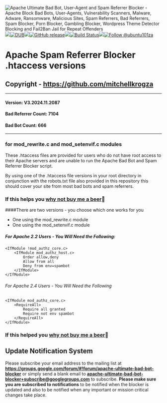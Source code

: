 <img src="https://github.com/mitchellkrogza/apache-ultimate-bad-bot-blocker/blob/master/.assets/apache-ultimate-bad-bot-referrer-blocker-script.png" alt="Apache Ultimate Bad Bot, User-Agent and Spam Referrer Blocker - Apache Block Bad Bots, User-Agents, Vulnerability Scanners, Malware, Adware, Ransomware, Malicious Sites, Spam Referrers, Bad Referrers, Spam Blocker, Porn Blocker, Gambling Blocker,  Wordpress Theme Detector Blocking and Fail2Ban Jail for Repeat Offenders"/><img src="https://github.com/mitchellkrogza/apache-ultimate-bad-bot-blocker/blob/master/.assets/spacer.jpg"/>[![DUB](https://img.shields.io/dub/l/vibe-d.svg)](https://github.com/mitchellkrogza/apache-ultimate-bad-bot-blocker/blob/master/LICENSE.md)<img src="https://github.com/mitchellkrogza/apache-ultimate-bad-bot-blocker/blob/master/.assets/spacer.jpg"/>[![GitHub release](https://img.shields.io/github/release/mitchellkrogza/apache-ultimate-bad-bot-blocker.svg)](https://github.com/mitchellkrogza/apache-ultimate-bad-bot-blocker/releases/latest)<img src="https://github.com/mitchellkrogza/apache-ultimate-bad-bot-blocker/blob/master/.assets/spacer.jpg"/>[![Build Status](https://travis-ci.org/mitchellkrogza/apache-ultimate-bad-bot-blocker.svg?branch=master)](https://travis-ci.org/mitchellkrogza/apache-ultimate-bad-bot-blocker)<img src="https://github.com/mitchellkrogza/apache-ultimate-bad-bot-blocker/blob/master/.assets/spacer.jpg"/><a href='https://twitter.com/ubuntu101za'><img src='https://img.shields.io/twitter/follow/ubuntu101za.svg?style=social&label=Follow' alt='Follow @ubuntu101za'></a>

# Apache Spam Referrer Blocker .htaccess versions
## Copyright - https://github.com/mitchellkrogza

_______________
#### Version: V3.2024.11.2087
#### Bad Referrer Count: 7104
#### Bad Bot Count: 666
____________________

### for mod_rewrite.c and mod_setenvif.c modules

These .htaccess files are provided for users who do not have root access to their Apache servers and are unable to run the Apache Bad Bot and Spam Referrer Blocker script. 

By using one of the .htaccess file versions in your root directory in conjunction with the robots.txt file also provided in this repository this should cover your site from most bad bots and spam referrers.

### If this helps you [why not buy me a beer](https://www.paypal.com/cgi-bin/webscr?cmd=_s-xclick&hosted_button_id=TNCNMH8QVM78J):beer: 

####There are two versions - you choose which one works for you

- One using the mod_rewrite.c module
- One using the mod_setenvif.c module

##### For Apache 2.2 Users - You Will Need the Following:

```
<IfModule !mod_authz_core.c>
	<IfModule mod_authz_host.c>
		Order allow,deny
		Allow from all
		Deny from env=spambot
	</IfModule>
</IfModule>
```

###### For Apache 2.4 Users - You Will Need the Following

```
<IfModule mod_authz_core.c>
	<RequireAll>
		Require all granted
		Require not env spambot
	</RequireAll>
</IfModule>
```

### If this helped you [why not buy me a beer](https://www.paypal.com/cgi-bin/webscr?cmd=_s-xclick&hosted_button_id=TNCNMH8QVM78J):beer: 

## Update Notification System
Please subscribe your email address to the mailing list at **https://groups.google.com/forum/#!forum/apache-ultimate-bad-bot-blocker**
or simply send a blank email to **apache-ultimate-bad-bot-blocker+subscribe@googlegroups.com** to subscribe.
**Please make sure you are subscribed to notifications** to be notified when the blocker is updated and also to be notified when any important or mission critical changes take place.
